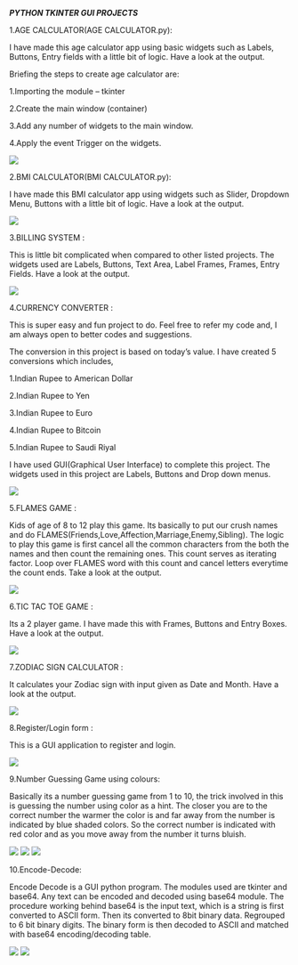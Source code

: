 *****PYTHON TKINTER GUI PROJECTS*****

1.AGE CALCULATOR(AGE CALCULATOR.py):

I have made this age calculator app using basic widgets such as Labels, Buttons, Entry fields with a little bit of logic. Have a look at the output.

Briefing the steps to create age calculator are:

1.Importing the module – tkinter

2.Create the main window (container)

3.Add any number of widgets to the main window.

4.Apply the event Trigger on the widgets.


![](age.jpg)



2.BMI CALCULATOR(BMI CALCULATOR.py):

I have made this BMI calculator app using widgets such as Slider, Dropdown Menu, Buttons with a little bit of logic. Have a look at the output.

![](bmi.jpg)

3.BILLING SYSTEM : 

This is little bit complicated when compared to other listed projects. The widgets used are Labels, Buttons, Text Area, Label Frames, Frames, Entry Fields. Have a look at the output.

![](bill.jpg)

4.CURRENCY CONVERTER :

This is super easy and fun project to do. Feel free to refer my code and, I am always open to better codes and suggestions.

The conversion in this project is based on today’s value. I have created 5 conversions which includes,

1.Indian Rupee to American Dollar

2.Indian Rupee to Yen

3.Indian Rupee to Euro

4.Indian Rupee to Bitcoin

5.Indian Rupee to Saudi Riyal

I have used GUI(Graphical User Interface) to complete this project. The widgets used in this project are Labels, Buttons and Drop down menus.


![](currency.jpg)



5.FLAMES GAME : 

Kids of age of 8 to 12 play this game. Its basically to put our crush names and do FLAMES(Friends,Love,Affection,Marriage,Enemy,Sibling). The logic to play this game is first cancel all the common characters from the both the names and then count the remaining ones. This count serves as iterating factor. Loop over FLAMES word with this count and cancel letters everytime the count ends. Take a look at the output.

![](flames.jpg)

6.TIC TAC TOE GAME : 

Its a 2 player game. I have made this with Frames, Buttons and Entry Boxes. Have a look at the output.

![](tic.jpg)

7.ZODIAC SIGN CALCULATOR : 

It calculates your Zodiac sign with input given as Date and Month. Have a look at the output.

![](zodiac-sign.jpg)

8.Register/Login form : 

This is a GUI application to register and login.

![](forms.png)

9.Number Guessing Game using colours:

Basically its a number guessing game from 1 to 10, the trick involved in this is guessing the number using color as a hint. The closer you are to the correct number the warmer
the color is and far away from the number is indicated by blue shaded colors. So the correct number is indicated with red color and as you move away from the number it turns bluish. 

![](color.png)
![](color1.png)
![](color2.png)

10.Encode-Decode:

Encode Decode is a GUI python program. The modules used are tkinter and base64. Any text can be encoded and decoded using base64 module. The procedure working behind base64 is the input text, which is a string is first converted to ASCII form. Then its converted to 8bit binary data. Regrouped to 6 bit binary digits. The binary form is then decoded to ASCII and matched with base64 encoding/decoding table.

![](encode.png)
![](decode.png)


